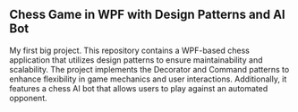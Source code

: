 ## Chess Game in WPF with Design Patterns and AI Bot
My first big project. This repository contains a WPF-based chess application that utilizes design patterns to ensure maintainability and scalability. The project implements the Decorator and Command patterns to enhance flexibility in game mechanics and user interactions. Additionally, it features a chess AI bot that allows users to play against an automated opponent.